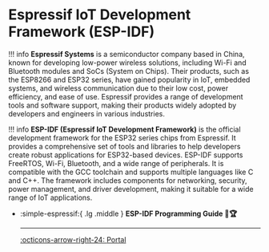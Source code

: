 # Espressif IoT Development Framework (ESP-IDF)

!!! info
    **Espressif Systems** is a semiconductor company based in China, known for developing low-power wireless solutions, including Wi-Fi and Bluetooth modules and SoCs (System on Chips). Their products, such as the ESP8266 and ESP32 series, have gained popularity in IoT, embedded systems, and wireless communication due to their low cost, power efficiency, and ease of use. Espressif provides a range of development tools and software support, making their products widely adopted by developers and engineers in various industries.

!!! info
    **ESP-IDF (Espressif IoT Development Framework)** is the official development framework for the ESP32 series chips from Espressif. It provides a comprehensive set of tools and libraries to help developers create robust applications for ESP32-based devices. ESP-IDF supports FreeRTOS, Wi-Fi, Bluetooth, and a wide range of peripherals. It is compatible with the GCC toolchain and supports multiple languages like C and C++. The framework includes components for networking, security, power management, and driver development, making it suitable for a wide range of IoT applications.

<div class="grid cards" markdown>

-   :simple-espressif:{ .lg .middle } __ESP-IDF Programming Guide 🎯🏆__

    ---

    [:octicons-arrow-right-24: <a href="https://docs.espressif.com/projects/esp-idf/en/latest/esp32/index.html" target="_blank"> Portal </a>](#)

</div>